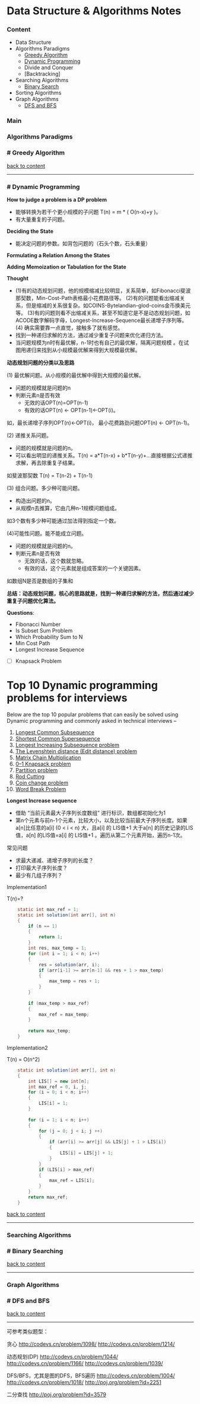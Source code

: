 # Data Structure & Algorithms Notes



<h3 id="content">Content</h3>

- Data Structure
- Algorithms Paradigms
  - [Greedy Algorithm](#gam)
  - [Dynamic Programming](#dpg)
  - Divide and Conquer
  - [Backtracking]
- Searching Algorithms 
  - [Binary Search](#bsh)
- Sorting Algorithms 
- Graph Algorithms
  - [DFS and BFS](#dab)

### Main

### Algorithms Paradigms

<h3 id="gam"># Greedy Algorithm</h3>



[back to content](#content)

----


<h3 id="dpg"># Dynamic Programming</h3>

**How to judge a problem is a DP problem**

- 能够转换为若干个更小规模的子问题 T(n) = m * ( O(n-x)+y )。
- 有大量重复的子问题。

**Deciding the State**

- 能决定问题的参数。如背包问题的（石头个数，石头重量）

**Formulating a Relation Among the States**

**Adding Memoization or Tabulation for the State**

**Thought**

- (1)有的动态规划问题，他的规模缩减比较明显，关系简单，如Fibonacci斐波那契数，Min-Cost-Path表格最小花费路径等。 (2)有的问题能看出缩减关系，但是缩减的关系很复杂。如COINS-Bytelandian-glod-coins金币换美元等。 (3)有的问题则看不出缩减关系，甚至不知道它是不是动态规划问题，如ACODE数字解码字母，Longest-Increase-Sequence最长递增子序列等。(4) 确实需要靠一点直觉，接触多了就有感觉。
- 找到一种递归求解的方法，通过减少重复子问题来优化递归方法。
- 当问题规模为n时有最优解，n-1时也有自己的最优解，隔离问题规模 。在试图用递归来找到从小规模最优解来得到大规模最优解。



**动态规划问题的分类以及思路**



(1) 最优解问题。从小规模的最优解中得到大规模的最优解。

- 问题的规模就是问题的n
- 判断元素n是否有效
  - 无效的话OPT(n)=OPT(n-1)
  - 有效的话OPT(n) <- OPT(n-1)<-OPT(i)。

如，最长递增子序列OPT(n)<-OPT(i)， 最小花费路劲问题OPT(n) <- OPT(n-1)。



(2) 递推关系问题。

- 问题的规模就是问题的n。
- 可以看出明显的递推关系。T(n) = a\*T(n-x) + b\*T(n-y)+...直接根据公式递推求解，再去除重复子结果。

如斐波那契数 T(n) = T(n-2) + T(n-1)



(3) 组合问题。多少种可能问题。

- 构造出问题的n。
- 从规模n去推算，它由几种n-1规模问题组成。

如3个数有多少种可能通过加法得到指定一个数。



(4)可能性问题。能不能成立问题。

- 问题的规模就是问题的n。
- 判断元素n是否有效
  - 无效的话，这个数就忽略。
  - 有效的话，这个元素就是组成答案的一个关键因素。

如数组N是否是数组的子集和



**总结：动态规划问题，核心的思路就是，找到一种递归求解的方法，然后通过减少重复子问题优化算法。**



**Questions**:

- Fibonacci Number
- Is Subset Sum Problem
- Which Probability Sum to N
- Min Cost Path
- Longest Increase Sequence
- [ ] Knapsack Problem

# Top 10 Dynamic programming problems for interviews

Below are the top 10 popular problems that can easily be solved using Dynamic programming and commonly asked in technical interviews –

1. [Longest Common Subsequence](https://www.techiedelight.com/longest-common-subsequence/)
2. [Shortest Common Supersequence](https://www.techiedelight.com/shortest-common-supersequence-introduction-scs-length/)
3. [Longest Increasing Subsequence problem](https://www.techiedelight.com/longest-increasing-subsequence-using-dynamic-programming/)
4. [The Levenshtein distance (Edit distance) problem](https://www.techiedelight.com/levenshtein-distance-edit-distance-problem/)
5. [Matrix Chain Multiplication](https://www.techiedelight.com/matrix-chain-multiplication/)
6. [0–1 Knapsack problem](https://www.techiedelight.com/0-1-knapsack-problem/)
7. [Partition problem](https://www.techiedelight.com/partition-problem/)
8. [Rod Cutting](https://www.techiedelight.com/rot-cutting/)
9. [Coin change problem](https://www.techiedelight.com/coin-change-making-problem-unlimited-supply-coins/)
10. [Word Break Problem](https://www.techiedelight.com/word-break-problem/)

**Longest Increase sequence**

- 借助 “当前元素最大子序列长度数组” 进行标识，数组都初始化为1
- 第n个元素与前n-1个元素，比较大小，以及比较当前最大子序列长度。如果a[n]比任意的a[i] (0 < i < n) 大，且a[i] 的 LIS值+1 大于a[n] 的历史记录的LIS值，a[n] 的LIS值=a[i] 的 LIS值+1 。遍历从第二个元素开始，遍历n-1次。

常见问题

- 求最大递减、递增子序列的长度？
- 打印最大子序列长度？
- 最少有几组子序列？

Implementation1

T(n)=?

```java
	static int max_ref = 1;
	static int solution(int arr[], int n)
	{
		if (n == 1)
		{
			return 1;
		}
		int res, max_temp = 1;
		for (int i = 1; i < n; i++)
		{
			res = solution(arr, i);
			if (arr[i-1] >= arr[n-1] && res + 1 > max_temp)
			{
				max_temp = res + 1;
			}
		}
		
		if (max_temp > max_ref)
		{
			max_ref = max_temp;
		}
		
		return max_temp;
	}
```

Implementation2

T(n) = O(n^2)

```java
	static int solution(int arr[], int n)
	{
		int LIS[] = new int[n];
		int max_ref = 0, i, j;
		for (i = 0; i < n; i++)
		{
			LIS[i] = 1;
		}
		
		for (i = 1; i < n; i++)
		{
			for (j = 0; j < i; j ++)
			{
				if (arr[i] >= arr[j] && LIS[j] + 1 > LIS[i])
				{
					LIS[i] = LIS[j] + 1;
				}
			}
			if (LIS[i] > max_ref)
			{
				max_ref = LIS[i];
			}
		}
		return max_ref;
	}
```



[back to content](#content)

----

### Searching Algorithms


<h3 id="bsh"># Binary Searching</h3>



[back to content](#content)

----

### Graph Algorithms

<h3 id="dab"># DFS and BFS</h3>



[back to content](#content)

----


可参考类似题型：

 

贪心
<http://codevs.cn/problem/1098/>
<http://codevs.cn/problem/1214/>

动态规划(DP)
<http://codevs.cn/problem/1044/>
<http://codevs.cn/problem/1166/>
<http://codevs.cn/problem/1039/>

DFS/BFS，尤其是图的DFS，BFS遍历
<http://codevs.cn/problem/1004/>
<http://codevs.cn/problem/1018/>
<http://poj.org/problem?id=2251>

二分查找
<http://poj.org/problem?id=3579>